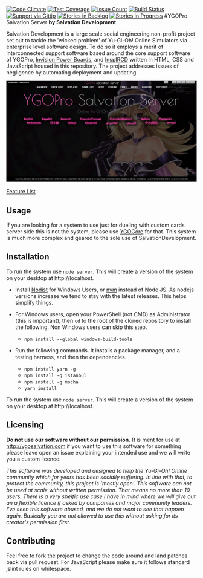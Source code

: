[![Code Climate](https://codeclimate.com/github/SalvationDevelopment/YGOPro-Salvation-Server/badges/gpa.svg)](https://codeclimate.com/github/SalvationDevelopment/YGOPro-Salvation-Server)
[![Test Coverage](https://codeclimate.com/github/SalvationDevelopment/YGOPro-Salvation-Server/badges/coverage.svg)](https://codeclimate.com/github/SalvationDevelopment/YGOPro-Salvation-Server/coverage)
[![Issue Count](https://codeclimate.com/github/SalvationDevelopment/YGOPro-Salvation-Server/badges/issue_count.svg)](https://codeclimate.com/github/SalvationDevelopment/YGOPro-Salvation-Server)
[![Build Status](https://travis-ci.org/SalvationDevelopment/YGOPro-Salvation-Server.svg?branch=master)](https://travis-ci.org/SalvationDevelopment/YGOPro-Support-System)
[![Support via Gittip](http://img.shields.io/gittip/Zayelion.svg)](https://www.gittip.com/Zayelion/)
[![Stories in Backlog](https://badge.waffle.io/salvationdevelopment/ygopro-support-system.png?label=ready&title=Planned )](https://waffle.io/salvationdevelopment/ygopro-support-system)
[![Stories in Progress](https://badge.waffle.io/salvationdevelopment/ygopro-support-system.png?label=In%20Progress&title=In%20Progress )](https://waffle.io/salvationdevelopment/ygopro-support-system)
#YGOPro Salvation Server
**by Salvation Development**

Salvation Development is a large scale social engineering non-profit project set out to tackle the 'wicked problem' of Yu-Gi-Oh! Online Simulators via enterprise level software design. To do so it employs a merit of interconnected support software based around the core support software of YGOPro, [Invision Power Boards](https://www.invisionpower.com/), and [InspIRCD](https://github.com/inspircd/inspircd/releases) written in HTML, CSS and JavaScript housed in this repository. The project addresses issues of negligence by automating deployment and updating.

![Screenshot of Launcher featuring Magi Magi * Gal](/documentation/screenshot.jpg?raw=true)

[Feature List](https://github.com/SalvationDevelopment/YGOPro-Support-System/blob/master/documentation/features.md)

## Usage
If you are looking for a system to use just for dueling with custom cards server side this is not the system, please use [YGOCore](https://github.com/SalvationDevelopment/YGOCore) for that. This system is much more complex and geared to the sole use of SalvationDevelopment.

## Installation
To run the system use `node server`. This will create a version of the system on your desktop at http://localhost.

- Install [Nodist](https://github.com/marcelklehr/nodist) for Windows Users, or [nvm](https://github.com/creationix/nvm) instead of Node JS. As nodejs versions increase we tend to stay with the latest releases. This helps simplify things.
- For Windows users, open your PowerShell (not CMD) as Administrator (this is important), then `cd` to the root of the cloned repository to install the following. Non Windows users can skip this step.
  - `npm install --global windows-build-tools`

- Run the following commands. It installs a package manager, and a testing harness, and then the dependencies. 
  - `npm install yarn -g`
  - `npm install -g istanbul`
  - `npm install -g mocha`
  - `yarn install`

To run the system use `node server`. This will create a version of the system on your desktop at http://localhost.

## Licensing
**Do not use our software without our permission.** It is ment for use at http://ygosalvation.com if you want to use this software for something please leave open an issue explaining your intended use and we will write you a custom licence.

*This software was developed and designed to help the Yu-Gi-Oh! Online community which for years has been socially suffering. In line with that, to protect the community, this project is 'mostly open'. This software can not be used at scale without written permission. That means no more than 10 users. There is a very speific use case I have in mind where we will give out an a flexible licence if asked by companies and major community leaders. I've seen this software abused, and we do not want to see that happen again. Basically you are not allowed to use this without asking for its creator's permission first.*

## Contributing
Feel free to fork the project to change the code around and land patches back via pull request. For JavaScript please make sure it follows standard jslint rules on whitespace.
